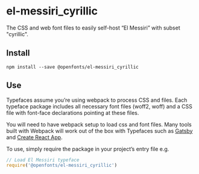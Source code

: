 
# el-messiri_cyrillic

The CSS and web font files to easily self-host “El Messiri” with subset "cyrillic".

## Install

`npm install --save @openfonts/el-messiri_cyrillic`

## Use

Typefaces assume you’re using webpack to process CSS and files. Each typeface
package includes all necessary font files (woff2, woff) and a CSS file with
font-face declarations pointing at these files.

You will need to have webpack setup to load css and font files. Many tools built
with Webpack will work out of the box with Typefaces such as [Gatsby](https://github.com/gatsbyjs/gatsby)
and [Create React App](https://github.com/facebookincubator/create-react-app).

To use, simply require the package in your project’s entry file e.g.

```javascript
// Load El Messiri typeface
require('@openfonts/el-messiri_cyrillic')
```
